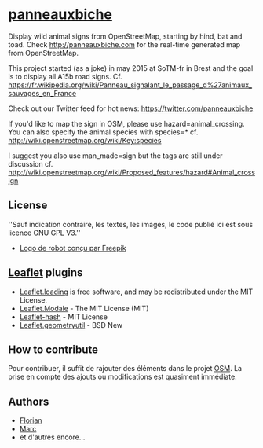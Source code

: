 # <a href="http://panneauxbiche.com">panneauxbiche</a>
Display wild animal signs from OpenStreetMap, starting by hind, bat and toad.
Check http://panneauxbiche.com for the real-time generated map from OpenStreetMap.

This project started (as a joke) in may 2015 at SoTM-fr in Brest and the goal is to display all A15b road signs.
Cf. https://fr.wikipedia.org/wiki/Panneau_signalant_le_passage_d%27animaux_sauvages_en_France

Check out our Twitter feed for hot news: https://twitter.com/panneauxbiche

If you'd like to map the sign in OSM, please use hazard=animal_crossing. You can also specify the animal species with species=* cf. http://wiki.openstreetmap.org/wiki/Key:species

I suggest you also use man_made=sign but the tags are still under discussion cf. http://wiki.openstreetmap.org/wiki/Proposed_features/hazard#Animal_crossign

## License
''Sauf indication contraire, les textes, les images, le code publié ici est sous licence GNU GPL V3.''
* <a href="http://fr.freepik.com/vecteurs-libre/silhouettes-collection-de-robots-de-vecteur_714902.htm">Logo de robot conçu par Freepik</a>

## [Leaflet] plugins
- [Leaflet.loading] is free software, and may be redistributed under the MIT License.
- [Leaflet.Modale] - The MIT License (MIT)
- [Leaflet-hash] - MIT License 
- [Leaflet.geometryutil] - BSD New

## How to contribute
Pour contribuer, il suffit de rajouter des éléments dans le projet [OSM]. La prise en compte des ajouts ou modifications est quasiment immédiate.

## Authors
* [Florian](https://github.com/overflorian)
* [Marc](https://github.com/Marcussacapuces91)
* et d'autres encore...

[Leaflet]:         https://github.com/Leaflet/Leaflet
[Leaflet.loading]: https://github.com/ebrelsford/Leaflet.loading
[Leaflet.Modale]:  https://github.com/w8r/Leaflet.Modal/
[Leaflet-hash]:    https://github.com/mlevans/leaflet-hash
[Leaflet.geometryutil]: https://github.com/makinacorpus/Leaflet.GeometryUtil
[OSM]: https://www.openstreetmap.org
